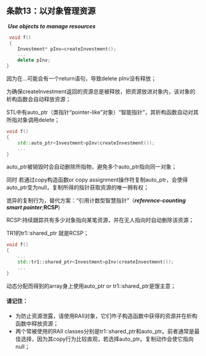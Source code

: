 ## 条款13：以对象管理资源

​		***Use objects to manage resources***

```c++
 void f()
 {
	Investment* pInv=createInvestment();
	...
	delete pInv;
}
```

因为在...可能会有一个return语句，导致delete pInv没有释放；

为确保createInvestment返回的资源总是被释放，把资源放进对象内，该对象的析构函数会自动释放资源；

STL中有auto_ptr（类指针“pointer-like”对象）“智能指针”，其析构函数自动对其所指对象调用delete；

```c++
void f()
{
	std::auto_ptr<Investment>pInv(createInvestment());
	...	
}
```

auto_ptr被销毁时会自动删除所指物，避免多个auto_ptr指向同一对象；

同时 若通过copy构造函数or copy assignment操作符复制auto_ptr，会使得auto_ptr变为null，复制所得的指针获取资源的唯一拥有权；

诡异的复制行为，替代方案：“引用计数型智慧指针”（***reference-counting smart pointer***;**RCSP**)

RCSP:持续跟踪共有多少对象指向某笔资源，并在无人指向时自动删除该资源；

TR1的tr1::shared_ptr 就是RCSP；

```c++
void f()
{
	...
	std::tr1::shared_ptr<Investment>pInv(createInvestment());
	...
}
```

动态分配而得到的array身上使用auto_ptr or tr1::shared_ptr是馊主意；

#### 请记住：

+ 为防止资源泄露，请使用RAII对象，它们咋子构造函数中获得的资源并在析构函数中释放资源；
+ 两个常被使用的RAII classes分别是tr1::shared_ptr和auto_ptr。前者通常是最佳选择，因为其copy行为比较直观，若选择auto_ptr。复制动作会使它指向null；
